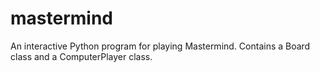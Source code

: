 # mastermind
An interactive Python program for playing Mastermind. Contains a Board class and a ComputerPlayer class.
